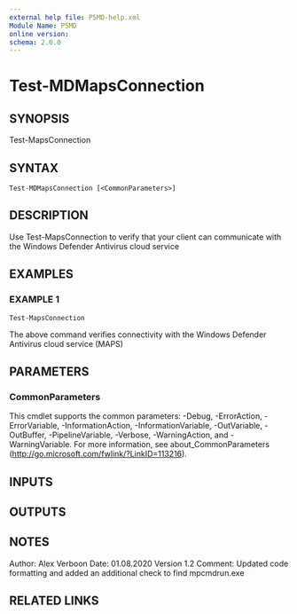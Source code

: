 ```yaml
---
external help file: PSMD-help.xml
Module Name: PSMD
online version:
schema: 2.0.0
---
```


# Test-MDMapsConnection

## SYNOPSIS
Test-MapsConnection

## SYNTAX

```
Test-MDMapsConnection [<CommonParameters>]
```

## DESCRIPTION
Use Test-MapsConnection to verify that your client can
communicate with the Windows Defender Antivirus cloud service

## EXAMPLES

### EXAMPLE 1
```
Test-MapsConnection
```

The above command verifies connectivity with the Windows Defender Antivirus cloud service (MAPS)

## PARAMETERS

### CommonParameters
This cmdlet supports the common parameters: -Debug, -ErrorAction, -ErrorVariable, -InformationAction, -InformationVariable, -OutVariable, -OutBuffer, -PipelineVariable, -Verbose, -WarningAction, and -WarningVariable.
For more information, see about_CommonParameters (http://go.microsoft.com/fwlink/?LinkID=113216).

## INPUTS

## OUTPUTS

## NOTES
Author: Alex Verboon
Date: 01.08.2020
Version 1.2
Comment: Updated code formatting and added an additional check to find mpcmdrun.exe

## RELATED LINKS

